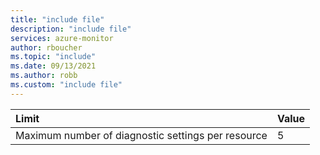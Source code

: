 ```yaml
---
title: "include file" 
description: "include file" 
services: azure-monitor
author: rboucher
ms.topic: "include"
ms.date: 09/13/2021
ms.author: robb
ms.custom: "include file"
---
```


| Limit | Value |
|:---|:---|
| Maximum number of diagnostic settings per resource | 5 |
